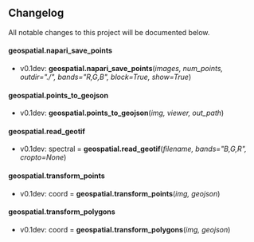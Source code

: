 ## Changelog

All notable changes to this project will be documented below.

#### geospatial.napari_save_points

* v0.1dev: **geospatial.napari_save_points**(*images, num_points, outdir="./", bands="R,G,B", block=True, show=True*)

#### geospatial.points_to_geojson

* v0.1dev: **geospatial.points_to_geojson**(*img, viewer, out_path*)

#### geospatial.read_geotif

* v0.1dev: spectral = **geospatial.read_geotif**(*filename, bands="B,G,R", cropto=None*)

#### geospatial.transform_points

* v0.1dev: coord = **geospatial.transform_points**(*img, geojson*)

#### geospatial.transform_polygons

* v0.1dev: coord = **geospatial.transform_polygons**(*img, geojson*)
